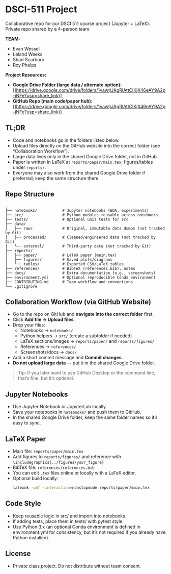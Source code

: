 # DSCI-511 Project

Collaborative repo for our DSCI 511 course project (Jupyter + LaTeX). Private repo shared by a 4-person team.

**TEAM:**
- Evan Wessel
- Leland Weeks
- Shad Scarboro
- Roy Phelps

**Project Resources:**
- **Google Drive Folder (large data / alternate option):** [(https://drive.google.com/drive/folders/1vawtjJAgRlAttClKjX46eAY9A2p-jNFe?usp=share_link)]
- **GitHub Repo (main code/paper hub):** [(https://drive.google.com/drive/folders/1vawtjJAgRlAttClKjX46eAY9A2p-jNFe?usp=share_link)]

## TL;DR
- Code and notebooks go in the folders listed below.
- Upload files directly on the GitHub website into the correct folder (see “Collaboration Workflow”).
- Large data lives only in the shared Google Drive folder, not in GitHub.
- Paper is written in LaTeX at `reports/paper/main.tex`; figures/tables under `reports/`.
- Everyone may also work from the shared Google Drive folder if preferred; keep the same structure there.

## Repo Structure

```text
.
├── notebooks/           # Jupyter notebooks (EDA, experiments)
├── src/                 # Python modules reusable across notebooks
├── tests/               # Optional unit tests for src
├── data/
│   ├── raw/             # Original, immutable data dumps (not tracked by Git)
│   ├── processed/       # Cleaned/engineered data (not tracked by Git)
│   └── external/        # Third-party data (not tracked by Git)
├── reports/
│   ├── paper/           # LaTeX paper (main.tex)
│   ├── figures/         # Saved plots/diagrams
│   └── tables/          # Exported CSV/LaTeX tables
├── references/          # BibTeX (references.bib), notes
├── docs/                # Extra documentation (e.g., screenshots)
├── environment.yml      # Optional reproducible Conda environment
├── CONTRIBUTING.md      # Team workflow and conventions
└── .gitignore
```


## Collaboration Workflow (via GitHub Website)
- Go to the repo on GitHub and **navigate into the correct folder** first.
- Click **Add file → Upload files**.
- Drop your files:
  - Notebooks → `notebooks/`
  - Python helpers → `src/` (create a subfolder if needed)
  - LaTeX sections/images → `reports/paper/` and `reports/figures/`
  - References → `references/`
  - Screenshots/docs → `docs/`
- Add a short commit message and **Commit changes**.
- **Do not upload large data** — put it in the shared Google Drive folder.

> Tip: If you later want to use GitHub Desktop or the command line, that’s fine, but it’s optional.

## Jupyter Notebooks
- Use Jupyter Notebook or JupyterLab locally.
- Save your notebooks in `notebooks/` and push them to GitHub.
- In the shared Google Drive folder, keep the same folder names so it’s easy to sync.

## LaTeX Paper
- Main file: `reports/paper/main.tex`
- Add figures to `reports/figures/` and reference with `\includegraphics{../figures/your_figure}`
- BibTeX file: `references/references.bib`
- You can edit `.tex` files online or locally with a LaTeX editor.
- Optional build locally:
  ```bash
  latexmk -pdf -interaction=nonstopmode reports/paper/main.tex
## Code Style
- Keep reusable logic in src/ and import into notebooks.
- If adding tests, place them in tests/ with pytest style.
- Use Python 3.x (an optional Conda environment is defined in environment.yml for consistency, but it’s not required if you already have Python installed).

## License
- Private class project.  Do not distribute without team consent.
